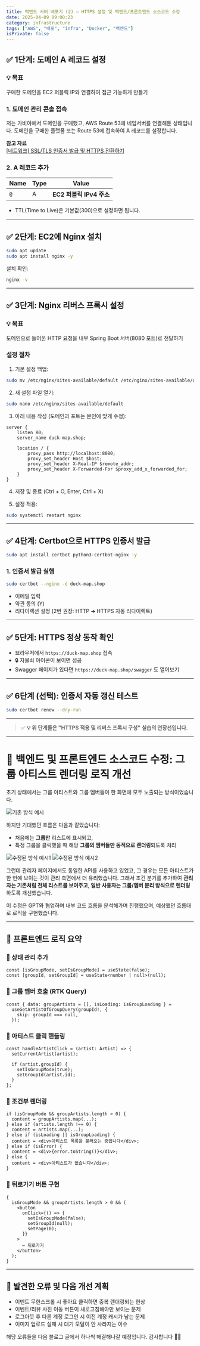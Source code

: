 ```yaml
---
title: 백엔드 서버 배포기 (2) – HTTPS 설정 및 백엔드/프론트엔드 소스코드 수정
date: 2025-04-09 09:00:23
category: infrastructure
tags: ["AWS", "배포", "infra", "Docker", "백엔드"]
isPrivate: false
---
```


## ✅ 1단계: 도메인 A 레코드 설정

### 💡 목표

구매한 도메인을 EC2 퍼블릭 IP와 연결하여 접근 가능하게 만들기

### 1. 도메인 관리 콘솔 접속

저는 가비아에서 도메인을 구매했고, AWS Route 53에 네임서버를 연결해둔 상태입니다. 도메인을 구매한 플랫폼 또는 Route 53에 접속하여 A 레코드를 설정합니다.

**참고 자료**  
[[네트워크] SSL/TLS 인증서 발급 및 HTTPS 전환하기](https://velog.io/@hyensukim/%EB%84%A4%ED%8A%B8%EC%9B%8C%ED%81%AC-SSLTLS-%EC%9D%B8%EC%A6%9D%EC%84%9C-%EB%B0%9C%EA%B8%89-%EB%B0%8F-HTTPS-%EC%A0%84%ED%99%98%ED%95%98%EA%B8%B0)

### 2. A 레코드 추가

| Name | Type | Value                    |
| ---- | ---- | ------------------------ |
| `@`  | A    | **EC2 퍼블릭 IPv4 주소** |

- TTL(Time to Live)은 기본값(300)으로 설정하면 됩니다.

---

## ✅ 2단계: EC2에 Nginx 설치

```bash
sudo apt update
sudo apt install nginx -y
```

설치 확인:

```bash
nginx -v
```

---

## ✅ 3단계: Nginx 리버스 프록시 설정

### 💡 목표

도메인으로 들어온 HTTP 요청을 내부 Spring Boot 서버(8080 포트)로 전달하기

### 설정 절차

1. 기본 설정 백업:

```bash
sudo mv /etc/nginx/sites-available/default /etc/nginx/sites-available/default.bak
```

2. 새 설정 파일 열기:

```bash
sudo nano /etc/nginx/sites-available/default
```

3. 아래 내용 작성 (도메인과 포트는 본인에 맞게 수정):

```nginx
server {
    listen 80;
    server_name duck-map.shop;

    location / {
        proxy_pass http://localhost:8080;
        proxy_set_header Host $host;
        proxy_set_header X-Real-IP $remote_addr;
        proxy_set_header X-Forwarded-For $proxy_add_x_forwarded_for;
    }
}
```

4. 저장 및 종료 (Ctrl + O, Enter, Ctrl + X)

5. 설정 적용:

```bash
sudo systemctl restart nginx
```

---

## ✅ 4단계: Certbot으로 HTTPS 인증서 발급

```bash
sudo apt install certbot python3-certbot-nginx -y
```

### 1. 인증서 발급 실행

```bash
sudo certbot --nginx -d duck-map.shop
```

- 이메일 입력
- 약관 동의 (Y)
- 리다이렉션 설정 (2번 권장: HTTP ➜ HTTPS 자동 리다이렉트)

---

## ✅ 5단계: HTTPS 정상 동작 확인

- 브라우저에서 `https://duck-map.shop` 접속
- 🔒 자물쇠 아이콘이 보이면 성공
- Swagger 페이지가 있다면 `https://duck-map.shop/swagger` 도 열어보기

---

## ✅ 6단계 (선택): 인증서 자동 갱신 테스트

```bash
sudo certbot renew --dry-run
```

---

> ✅ **💡 위 단계들은 "HTTPS 적용 및 리버스 프록시 구성" 실습의 연장선입니다.**

---

# 🎯 백엔드 및 프론트엔드 소스코드 수정: 그룹 아티스트 렌더링 로직 개선

초기 상태에서는 그룹 아티스트와 그룹 멤버들이 한 화면에 모두 노출되는 방식이었습니다.

![기존 방식 예시](/infra-images/202404091.png)

하지만 기대했던 흐름은 다음과 같았습니다:

- 처음에는 **그룹만** 리스트에 표시되고,
- 특정 그룹을 클릭했을 때 해당 **그룹의 멤버들만 동적으로 렌더링**되도록 처리

![수정된 방식 예시1](/infra-images/202404092.png)
![수정된 방식 예시2](/infra-images/202404093.png)

그런데 관리자 페이지에서도 동일한 API를 사용하고 있었고, 그 경우는 모든 아티스트가 한 번에 보이는 것이 관리 측면에서 더 유리했습니다. 그래서 조건 분기를 추가하여 **관리자는 기존처럼 전체 리스트를 보여주고**, **일반 사용자는 그룹/멤버 분리 방식으로 렌더링**하도록 개선했습니다.

이 수정은 GPT와 협업하며 내부 코드 흐름을 분석해가며 진행했으며, 예상했던 흐름대로 로직을 구현했습니다.

---

## 🔧 프론트엔드 로직 요약

### 📌 상태 관리 추가

```tsx
const [isGroupMode, setIsGroupMode] = useState(false);
const [groupId, setGroupId] = useState<number | null>(null);
```

### 📌 그룹 멤버 호출 (RTK Query)

```tsx
const { data: groupArtists = [], isLoading: isGroupLoading } =
  useGetArtistOfGroupQuery(groupId!, {
    skip: groupId === null,
  });
```

### 📌 아티스트 클릭 핸들링

```tsx
const handleArtistClick = (artist: Artist) => {
  setCurrentArtist(artist);

  if (artist.groupId) {
    setIsGroupMode(true);
    setGroupId(artist.id);
  }
};
```

### 📌 조건부 렌더링

```tsx
if (isGroupMode && groupArtists.length > 0) {
  content = groupArtists.map(...);
} else if (artists.length !== 0) {
  content = artists.map(...);
} else if (isLoading || isGroupLoading) {
  content = <div>아티스트 목록을 불러오는 중입니다</div>;
} else if (isError) {
  content = <div>{error.toString()}</div>;
} else {
  content = <div>아티스트가 없습니다</div>;
}
```

### 📌 뒤로가기 버튼 구현

```tsx
{
  isGroupMode && groupArtists.length > 0 && (
    <button
      onClick={() => {
        setIsGroupMode(false);
        setGroupId(null);
        setPage(0);
      }}
    >
      ← 뒤로가기
    </button>
  );
}
```

---

## 🐞 발견한 오류 및 다음 개선 계획

- 이벤트 무한스크롤 시 좋아요 클릭하면 중복 렌더링되는 현상
- 이벤트/리뷰 사진 이동 버튼이 새로고침해야만 보이는 문제
- 로그아웃 후 다른 계정 로그인 시 이전 계정 캐시가 남는 문제
- 이미지 업로드 실패 시 대기 모달이 안 사라지는 이슈

해당 오류들을 다음 블로그 글에서 하나씩 해결해나갈 예정입니다. 감사합니다 🙇‍♀️
